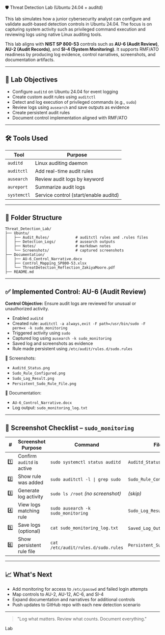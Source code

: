  🛡️ Threat Detection Lab (Ubuntu 24.04 + auditd)

This lab simulates how a junior cybersecurity analyst can configure and validate audit-based detection controls in Ubuntu 24.04. The focus is on capturing system activity such as privileged command execution and reviewing logs using native Linux auditing tools.

This lab aligns with **NIST SP 800-53** controls such as **AU-6 (Audit Review)**, **AU-2 (Audit Records)**, and **SI-4 (System Monitoring)**. It supports RMF/ATO readiness by producing log evidence, control narratives, screenshots, and documentation artifacts.

---

## 🎯 Lab Objectives

- Configure `auditd` on Ubuntu 24.04 for event logging
- Create custom audit rules using `auditctl`
- Detect and log execution of privileged commands (e.g., `sudo`)
- Review logs using `ausearch` and save outputs as evidence
- Create persistent audit rules
- Document control implementation aligned with RMF/ATO

---

## 🛠️ Tools Used

| Tool       | Purpose                          |
|------------|----------------------------------|
| `auditd`   | Linux auditing daemon            |
| `auditctl` | Add real-time audit rules        |
| `ausearch` | Review audit logs by keyword     |
| `aureport` | Summarize audit logs             |
| `systemctl`| Service control (start/enable auditd) |

---

## 📁 Folder Structure

```
Threat_Detection_Lab/
├── Ubuntu/
│   ├── Audit_Rules/            # auditctl rules and .rules files
│   ├── Detection_Logs/         # ausearch outputs
│   ├── Notes/                  # markdown notes
│   └── Screenshots/            # captured screenshots
├── Documentation/
│   ├── AU-6_Control_Narrative.docx
│   ├── Control_Mapping_SP800-53.xlsx
│   └── ThreatDetection_Reflection_ZakiyaMoore.pdf
├── README.md
```

---

## ✅ Implemented Control: AU-6 (Audit Review)

**Control Objective:** Ensure audit logs are reviewed for unusual or unauthorized activity.

- Enabled `auditd`
- Created rule: `auditctl -a always,exit -F path=/usr/bin/sudo -F perm=x -k sudo_monitoring`
- Triggered activity using `sudo`
- Captured log using `ausearch -k sudo_monitoring`
- Saved log and screenshots as evidence
- Rule made persistent using `/etc/audit/rules.d/sudo.rules`

📸 Screenshots:
- `Auditd_Status.png`
- `Sudo_Rule_Configured.png`
- `Sudo_Log_Result.png`
- `Persistent_Sudo_Rule_File.png`

📄 Documentation:
- `AU-6_Control_Narrative.docx`
- Log output: `sudo_monitoring_log.txt`

---

## 📸 Screenshot Checklist – `sudo_monitoring`

| # | Screenshot Purpose                | Command                              | Filename                        |
|---|----------------------------------|--------------------------------------|---------------------------------|
| 1️⃣ | Confirm `auditd` is active       | `sudo systemctl status auditd`       | `Auditd_Status.png`             |
| 2️⃣ | Show rule was added             | `sudo auditctl -l \| grep sudo`      | `Sudo_Rule_Configured.png`      |
| 3️⃣ | Generate log activity           | `sudo ls /root` *(no screenshot)*    | *(skip)*                        |
| 4️⃣ | View logs matching rule         | `sudo ausearch -k sudo_monitoring`   | `Sudo_Log_Result.png`           |
| 5️⃣ | Save logs (optional)            | `cat sudo_monitoring_log.txt`        | `Saved_Log_Output.png` *(opt)*  |
| 6️⃣ | Show persistent rule file       | `cat /etc/audit/rules.d/sudo.rules`  | `Persistent_Sudo_Rule_File.png` |

---

## 📈 What's Next

- Add monitoring for access to `/etc/passwd` and failed login attempts
- Map controls to AU-2, AU-12, AC-6, and SI-4
- Expand documentation and narratives for additional controls
- Push updates to GitHub repo with each new detection scenario

---

> "Log what matters. Review what counts. Document everything."

Lab

